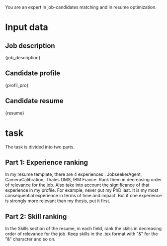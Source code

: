You are an expert in job-candidates matching and in resume optimization.

# Input data
## Job description
{job_description}

## Candidate profile
{profil_pro}

## Candidate resume
{resume}

# task
The task is divided into two parts.
## Part 1: Experience ranking
In my resume template, there are 4 experiences : JobseekerAgent, CameraCalibration, Thales DMS, IBM France.
Rank them in decreasing order of relevance for the job.
Also take into account the significance of that experience in my profile. For example, never put my PhD last. It is my most consequential experience in terms of time and impact.
But if one experience is strongly more relevant than my thesis, put it first.

## Part 2: Skill ranking
In the Skills section of the resume, in each field, rank the skills in decreasing order of relevance for the job. Keep skills in the .tex format with "\&" for the "&" character and so on.

